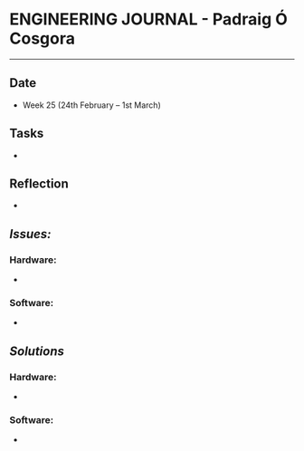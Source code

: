 
# **ENGINEERING JOURNAL - Padraig Ó Cosgora**
----------------------------------------------------------------------

## **Date**
-	Week 25 (24th February – 1st March)

## **Tasks**
-

## **Reflection**
-

## **_Issues:_**

### **Hardware:**
-	

### **Software:**
-	

## **_Solutions_**

### **Hardware:**
-	


### **Software:**
-	
